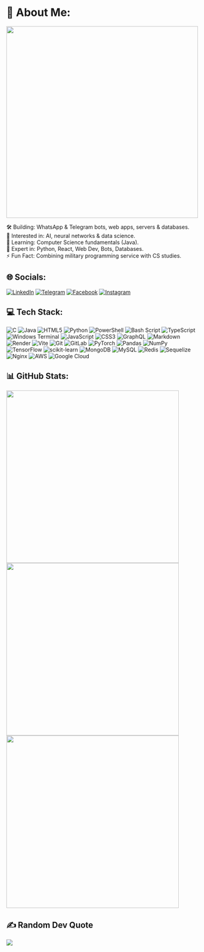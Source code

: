 # 💫 About Me:

<img src="https://readme-typing-svg.herokuapp.com?font=DM+Serif+Text&color=F7F47B&lines=Hi%2C+my+name+is+Itzhak+Lashinsky" width="500"/>

🛠 Building: WhatsApp & Telegram bots, web apps, servers & databases.</br>
👥 Interested in: AI, neural networks & data science.</br>
🌱 Learning: Computer Science fundamentals (Java).</br>
💬 Expert in: Python, React, Web Dev, Bots, Databases.</br>
⚡ Fun Fact: Combining military programming service with CS studies.</br>

## 🌐 Socials:

[![LinkedIn](https://img.shields.io/badge/LinkedIn-0077B5?style=flat&logo=linkedin&logoColor=white)](https://linkedin.com/in/itzhak-leshinski)
[![Telegram](https://img.shields.io/badge/Telegram-26A5E4?style=flat&logo=telegram&logoColor=white)](https://t.me/itzhak_il)
[![Facebook](https://img.shields.io/badge/Facebook-1877F2?style=flat&logo=facebook&logoColor=white)](https://facebook.com/itzhak.lash)
[![Instagram](https://img.shields.io/badge/Instagram-E4405F?style=flat&logo=instagram&logoColor=white)](https://instagram.com/itzhak.lash)


## 💻 Tech Stack:

![C](https://img.shields.io/badge/C-00599C?style=flat&logo=c&logoColor=white)
![Java](https://img.shields.io/badge/Java-ED8B00?style=flat&logo=openjdk&logoColor=white)
![HTML5](https://img.shields.io/badge/HTML5-E34F26?style=flat&logo=html5&logoColor=white)
![Python](https://img.shields.io/badge/Python-3670A0?style=flat&logo=python&logoColor=FFDD54)
![PowerShell](https://img.shields.io/badge/PowerShell-5391FE?style=flat&logo=powershell&logoColor=white)
![Bash Script](https://img.shields.io/badge/Bash%20Script-121011?style=flat&logo=gnu-bash&logoColor=white)
![TypeScript](https://img.shields.io/badge/TypeScript-007ACC?style=flat&logo=typescript&logoColor=white)
![Windows Terminal](https://img.shields.io/badge/Windows%20Terminal-4D4D4D?style=flat&logo=windows-terminal&logoColor=white)
![JavaScript](https://img.shields.io/badge/JavaScript-323330?style=flat&logo=javascript&logoColor=F7DF1E)
![CSS3](https://img.shields.io/badge/CSS3-1572B6?style=flat&logo=css3&logoColor=white)
![GraphQL](https://img.shields.io/badge/GraphQL-E10098?style=flat&logo=graphql&logoColor=white)
![Markdown](https://img.shields.io/badge/Markdown-000000?style=flat&logo=markdown&logoColor=white)
![Render](https://img.shields.io/badge/Render-46E3B7?style=flat&logo=render&logoColor=white)
![Vite](https://img.shields.io/badge/Vite-646CFF?style=flat&logo=vite&logoColor=white)
![Git](https://img.shields.io/badge/Git-F05033?style=flat&logo=git&logoColor=white)
![GitLab](https://img.shields.io/badge/GitLab-181717?style=flat&logo=gitlab&logoColor=white)
![PyTorch](https://img.shields.io/badge/PyTorch-EE4C2C?style=flat&logo=pytorch&logoColor=white)
![Pandas](https://img.shields.io/badge/Pandas-150458?style=flat&logo=pandas&logoColor=white)
![NumPy](https://img.shields.io/badge/NumPy-013243?style=flat&logo=numpy&logoColor=white)
![TensorFlow](https://img.shields.io/badge/TensorFlow-FF6F00?style=flat&logo=tensorflow&logoColor=white)
![scikit-learn](https://img.shields.io/badge/scikit--learn-F7931E?style=flat&logo=scikit-learn&logoColor=white)
![MongoDB](https://img.shields.io/badge/MongoDB-4EA94B?style=flat&logo=mongodb&logoColor=white)
![MySQL](https://img.shields.io/badge/MySQL-4479A1?style=flat&logo=mysql&logoColor=white)
![Redis](https://img.shields.io/badge/Redis-DD0031?style=flat&logo=redis&logoColor=white)
![Sequelize](https://img.shields.io/badge/Sequelize-52B0E7?style=flat&logo=sequelize&logoColor=white)
![Nginx](https://img.shields.io/badge/Nginx-009639?style=flat&logo=nginx&logoColor=white)
![AWS](https://img.shields.io/badge/AWS-FF9900?style=flat&logo=amazon-aws&logoColor=white)
![Google Cloud](https://img.shields.io/badge/Google%20Cloud-4285F4?style=flat&logo=google-cloud&logoColor=white)

## 📊 GitHub Stats:

<img src="https://github-readme-stats.vercel.app/api?username=itzhakl&theme=merko&hide_border=true&include_all_commits=false&count_private=false" width="450"/>
<img src="https://github-readme-stats.vercel.app/api/top-langs/?username=itzhakl&theme=merko&hide_border=true&include_all_commits=false&count_private=false&layout=compact" width="450"/>
<img src="https://github-readme-streak-stats.herokuapp.com/?user=itzhakl&theme=merko&hide_border=true" width="450"/>



## ✍️ Random Dev Quote

![](https://quotes-github-readme.vercel.app/api?type=horizontal&theme=dark)

